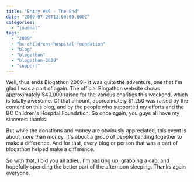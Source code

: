```yaml
---
title: "Entry #49 - The End"
date: "2009-07-26T13:00:06.000Z"
categories: 
  - "journal"
tags: 
  - "2009"
  - "bc-childrens-hospital-foundation"
  - "blog"
  - "blogathon"
  - "blogathon-2009"
  - "support"
---
```


Well, thus ends Blogathon 2009 - it was quite the adventure, one that I'm glad I was a part of again. The official Blogathon website shows approximately $40,000 raised for the various charities this weekend, which is totally awesome. Of that amount, approximately $1,250 was raised by the content on this blog, and by the people who supported my efforts and the BC Children's Hospital Foundation. So once again, you guys all have my sincerest thanks.

But while the donations and money are obviously appreciated, this event is about more than money. It's about a group of people banding together to make a difference. And for that, every blog or person that was a part of blogathon helped make a difference.

So with that, I bid you all adieu. I'm packing up, grabbing a cab, and hopefully spending the better part of the afternoon sleeping. Thanks again everyone.
